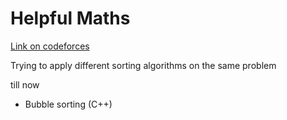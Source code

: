 # Helpful Maths

[Link on codeforces](https://codeforces.com/contest/339/problem/A)

Trying to apply different sorting algorithms on the same problem

till now
* Bubble sorting (C++)
